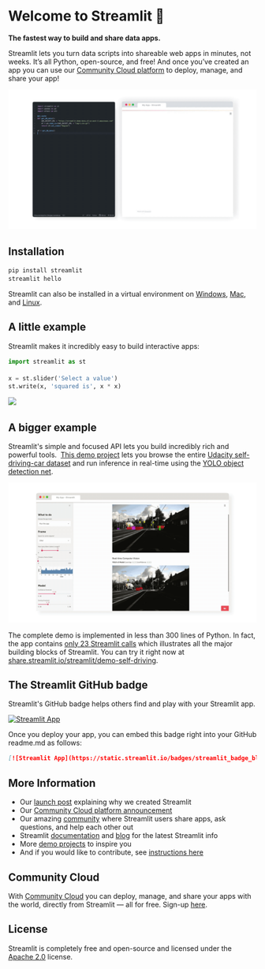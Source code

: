 # Welcome to Streamlit :wave:

**The fastest way to build and share data apps.**

Streamlit lets you turn data scripts into shareable web apps in minutes, not weeks. It’s all Python, open-source, and free! And once you’ve created an app you can use our [Community Cloud platform](https://streamlit.io/cloud) to deploy, manage, and share your app!

![Example of live coding an app in Streamlit|635x380](https://github.com/streamlit/docs/raw/main/public/images/Streamlit_overview.gif)

## Installation

```bash
pip install streamlit
streamlit hello
```

Streamlit can also be installed in a virtual environment on [Windows](https://github.com/streamlit/streamlit/wiki/Installing-in-a-virtual-environment#on-windows), [Mac](https://github.com/streamlit/streamlit/wiki/Installing-in-a-virtual-environment#on-mac--linux), and [Linux](https://github.com/streamlit/streamlit/wiki/Installing-in-a-virtual-environment#on-mac--linux).

## A little example

Streamlit makes it incredibly easy to build interactive apps:

```python
import streamlit as st

x = st.slider('Select a value')
st.write(x, 'squared is', x * x)
```

<img src="https://raw.githubusercontent.com/streamlit/docs/main/public/images/simple_example.png"/>

## A bigger example

Streamlit's simple and focused API lets you build incredibly rich and powerful tools.  [This demo project](https://github.com/streamlit/demo-self-driving) lets you browse the entire [Udacity self-driving-car dataset](https://github.com/udacity/self-driving-car) and run inference in real-time using the [YOLO object detection net](https://pjreddie.com/darknet/yolo).

![Final App Animation](https://raw.githubusercontent.com/streamlit/docs/main/public/images/complex_app_example.gif "Final App Animation")

The complete demo is implemented in less than 300 lines of Python. In fact, the app contains [only 23 Streamlit calls](https://github.com/streamlit/demo-self-driving/blob/master/streamlit_app.py) which illustrates all the major building blocks of Streamlit. You can try it right now at [share.streamlit.io/streamlit/demo-self-driving](https://share.streamlit.io/streamlit/demo-self-driving).

## The Streamlit GitHub badge

Streamlit's GitHub badge helps others find and play with your Streamlit app.

[![Streamlit App](https://static.streamlit.io/badges/streamlit_badge_black_white.svg)](https://share.streamlit.io/streamlit/demo-face-gan)

Once you deploy your app, you can embed this badge right into your GitHub readme.md as follows:

```markdown
[![Streamlit App](https://static.streamlit.io/badges/streamlit_badge_black_white.svg)](https://share.streamlit.io/yourGitHubName/yourRepo/yourApp/)
```

## More Information

- Our [launch post](https://towardsdatascience.com/coding-ml-tools-like-you-code-ml-models-ddba3357eace?source=friends_link&sk=f7774c54571148b33cde3ba6c6310086) explaining why we created Streamlit
- Our [Community Cloud platform announcement](https://blog.streamlit.io/introducing-streamlit-cloud)
- Our amazing [community](https://discuss.streamlit.io/) where Streamlit users share apps, ask questions, and help each other out
- Streamlit [documentation](https://docs.streamlit.io/) and [blog](https://blog.streamlit.io) for the latest Streamlit info
- More [demo projects](https://github.com/streamlit/) to inspire you
- And if you would like to contribute, see [instructions here](https://github.com/streamlit/streamlit/wiki/Contributing)

## Community Cloud

With [Community Cloud](https://streamlit.io/cloud) you can deploy, manage, and share your apps with the world, directly from Streamlit — all for free. Sign-up [here](https://share.streamlit.io/signup).

## License

Streamlit is completely free and open-source and licensed under the [Apache 2.0](https://www.apache.org/licenses/LICENSE-2.0) license.
